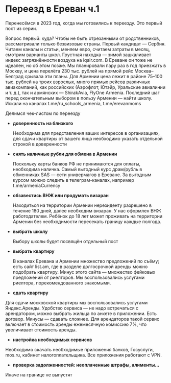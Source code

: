 # Переезд в Ереван ч.1

Перенесёмся в 2023 год, когда мы готовились к переезду. Это первый пост из серии.

Вопрос первый: куда? Чтобы не быть отрезанными от родственников, рассматривали только безвизовые страны. Первый кандидат — Сербия.
Читаем каналы и статьи, меняем евро, считаем затраты в месяц, смотрим варианты школ. Грустная находка — зимой зашкаливает индекс загрязнённости воздуха на iqair.com. В Ереване он тоже не идеален, но об этом позже. Мы планировали пару раз в год приезжать в Москву, и цена перелёта 230 тыс. рублей на прямой рейс Москва–Белград срывала эти планы. Для Армении цена лежит в районе 75–100 тыс. рублей на троих взрослых, много прямых рейсов различных авиакомпаний, как российских (Аэрофлот, Ютэйр, Уральские авиалинии и т. д.), так и армянских — ShirakAvia, FlyOne Armenia. Последний шаг перед окончательным выбором в пользу Армении — найти школу. Искали на каналах t.me/ru_schools_armenia, t.me/erevanmoms

Делимся чек-листом по переезду
* **доверенность на близкого**

  Необходима для представления ваших интересов в организациях, для сдачи квартиры от вашего лица необходимо указать отдельной строкой в доверенности

* **снять наличные рубли для обмена в Армении**

  Поскольку карты банков РФ не принимаются для оплаты, необходима наличка. Самый выгодный курс драм/рубль в обменниках SAS — сети универмагов в Ереване. За выгодным курсом можно следить в телеграм-каналах, например t.me/armeniaCurrency

* **обзавестись ВНЖ или продумать визаран**

  Находиться на территории Армении нерезиденту разрешено в течение 180 дней, далее необходим визаран. У нас оформлен ВНЖ работодателем. Ребёнок до 18 лет может проживать на территории Армении без необходимости пересекать границу каждые полгода.
  
* **выбрать школу**
  
  Выбору школы будет посвящён отдельный пост

* **выбрать квартиру**

   В каналах Еревана и Армении множество предложений по съёму; есть сайт list.am, где в разделе долгосрочной аренды можно подобрать квартиру. Минус этого сайта — множество фейковых предложений от риелторов. Мы воспользовались услугами риелтора, порекомендованного знакомыми.

* **сдать квартиру**

Для сдачи московской квартиры мы воспользовались услугами Яндекс.Аренды. Удобство сервиса — не надо встречаться с арендатором, можно выбрать жильца по анкете в приложении. Есть договор. Минусы — сдавать сложнее. Для арендаторов такой сервис включает в стоимость аренды ежемесячную комиссию 7%, что увеличивает стоимость аренды.

* **настройка необходимых сервисов**

Необходимо скачать необходимые приложения банков, Госуслуги, mos.ru, кабинет налогоплательщика. Все приложения работают с VPN.

* **проверка задолженностей: неоплаченные штрафы, алименты...**
 
Иначе на границе не выпустят

